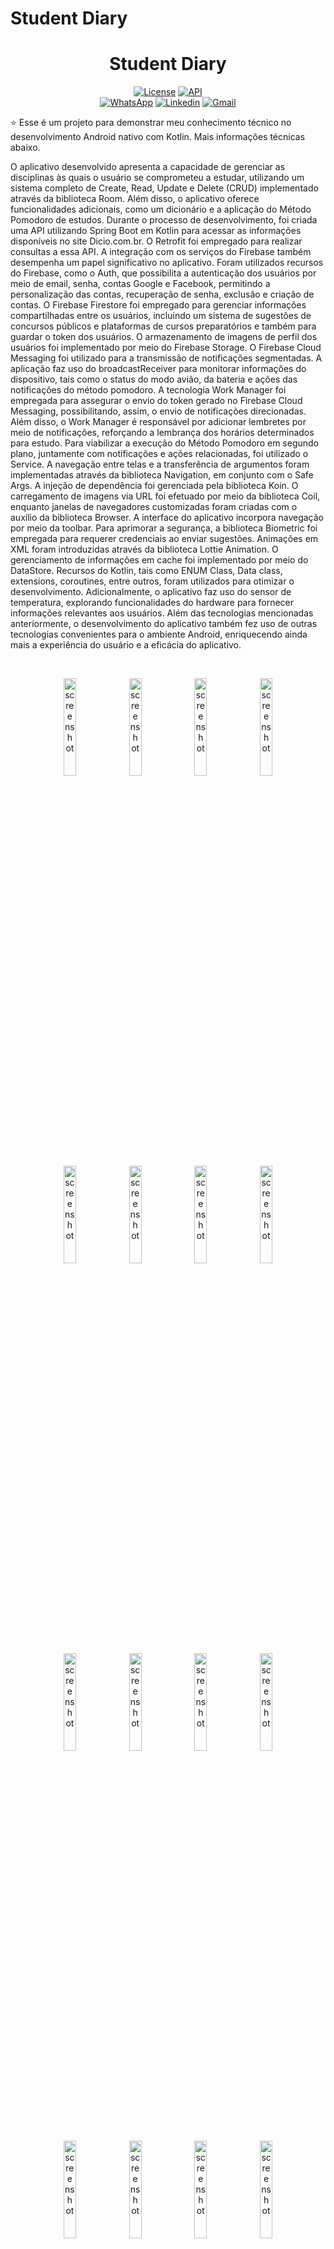 # Student Diary<h1 align="center">Student Diary</h1>

<p align="center">
   <a href="https://opensource.org/licenses/Apache-2.0"><img alt="License" src="https://img.shields.io/badge/License-Apache%202.0-blue.svg"/></a>
   <a href="https://android-arsenal.com/api?level=27"><img src="https://img.shields.io/badge/API-27%2B-brightgreen.svg?style=flat" border="0" alt="API"></a>
  <br>
  <a href="https://wa.me/+5532998002817"><img alt="WhatsApp" src="https://img.shields.io/badge/WhatsApp-25D366?style=for-the-badge&logo=whatsapp&logoColor=white"/></a>
  <a href="https://www.linkedin.com/in/leonardotissi/"><img alt="Linkedin" src="https://img.shields.io/badge/LinkedIn-0077B5?style=for-the-badge&logo=linkedin&logoColor=white"/></a>
  <a href="mailto:leonardo.tissi.si@gmail.com"><img alt="Gmail" src="https://img.shields.io/badge/Gmail-D14836?style=for-the-badge&logo=gmail&logoColor=white"/></a>
</p>

<p align="center">  

⭐ Esse é um projeto para demonstrar meu conhecimento técnico no desenvolvimento Android nativo com Kotlin. Mais informações técnicas abaixo.

O aplicativo desenvolvido apresenta a capacidade de gerenciar as disciplinas às quais o usuário se comprometeu a estudar, utilizando um sistema completo de Create, Read, Update e Delete (CRUD) implementado através da biblioteca Room. Além disso, o aplicativo oferece funcionalidades adicionais, como um dicionário e a aplicação do Método Pomodoro de estudos. Durante o processo de desenvolvimento, foi criada uma API utilizando Spring Boot em Kotlin para acessar as informações disponíveis no site Dicio.com.br. O Retrofit foi empregado para realizar consultas a essa API. A integração com os serviços do Firebase também desempenha um papel significativo no aplicativo. Foram utilizados recursos do Firebase, como o Auth, que possibilita a autenticação dos usuários por meio de email, senha, contas Google e Facebook, permitindo a personalização das contas, recuperação de senha, exclusão e criação de contas. O Firebase Firestore foi empregado para gerenciar informações compartilhadas entre os usuários, incluindo um sistema de sugestões de concursos públicos e plataformas de cursos preparatórios e também para guardar o token dos usuários. O armazenamento de imagens de perfil dos usuários foi implementado por meio do Firebase Storage. O Firebase Cloud Messaging foi utilizado para a transmissão de notificações segmentadas. A aplicação faz uso do broadcastReceiver para monitorar informações do dispositivo, tais como o status do modo avião, da bateria e ações das notificações do método pomodoro. A tecnologia Work Manager foi empregada para assegurar o envio do token gerado no Firebase Cloud Messaging, possibilitando, assim, o envio de notificações direcionadas. Além disso, o Work Manager é responsável por adicionar lembretes por meio de notificações, reforçando a lembrança dos horários determinados para estudo. Para viabilizar a execução do Método Pomodoro em segundo plano, juntamente com notificações e ações relacionadas, foi utilizado o Service. A navegação entre telas e a transferência de argumentos foram implementadas através da biblioteca Navigation, em conjunto com o Safe Args. A injeção de dependência foi gerenciada pela biblioteca Koin. O carregamento de imagens via URL foi efetuado por meio da biblioteca Coil, enquanto janelas de navegadores customizadas foram criadas com o auxílio da biblioteca Browser. A interface do aplicativo incorpora navegação por meio da toolbar. Para aprimorar a segurança, a biblioteca Biometric foi empregada para requerer credenciais ao enviar sugestões. Animações em XML foram introduzidas através da biblioteca Lottie Animation. O gerenciamento de informações em cache foi implementado por meio do DataStore. Recursos do Kotlin, tais como ENUM Class, Data class, extensions, coroutines, entre outros, foram utilizados para otimizar o desenvolvimento. Adicionalmente, o aplicativo faz uso do sensor de temperatura, explorando funcionalidades do hardware para fornecer informações relevantes aos usuários.
Além das tecnologias mencionadas anteriormente, o desenvolvimento do aplicativo também fez uso de outras tecnologias convenientes para o ambiente Android, enriquecendo ainda mais a experiência do usuário e a eficácia do aplicativo.

</p>

</br>

<p float="left" align="center">
<img alt = "screenshot" width = "20%" src = "arquivos_readme/screenshot/login.png">
<img alt = "screenshot" width = "20%" src = "arquivos_readme/screenshot/google_login.png">
<img alt = "screenshot" width = "20%" src = "arquivos_readme/screenshot/forgot_password.png">
<img alt = "screenshot" width = "20%" src = "arquivos_readme/screenshot/register.png">
<img alt = "screenshot" width = "20%" src = "arquivos_readme/screenshot/drawer.png">
<img alt = "screenshot" width = "20%" src = "arquivos_readme/screenshot/update_img.png">
<img alt = "screenshot" width = "20%" src = "arquivos_readme/screenshot/disciplines.png">
<img alt = "screenshot" width = "20%" src = "arquivos_readme/screenshot/disciplines_menu.png">
<img alt = "screenshot" width = "20%" src = "arquivos_readme/screenshot/details.png">
<img alt = "screenshot" width = "20%" src = "arquivos_readme/screenshot/form.png">
<img alt = "screenshot" width = "20%" src = "arquivos_readme/screenshot/dialog_form.png">
<img alt = "screenshot" width = "20%" src = "arquivos_readme/screenshot/timer_picker.png">
<img alt = "screenshot" width = "20%" src = "arquivos_readme/screenshot/data_picker.png">
<img alt = "screenshot" width = "20%" src = "arquivos_readme/screenshot/dialog_add.png">
<img alt = "screenshot" width = "20%" src = "arquivos_readme/screenshot/dialog_remove.png">
<img alt = "screenshot" width = "20%" src = "arquivos_readme/screenshot/dictionary.png">
<img alt = "screenshot" width = "20%" src = "arquivos_readme/screenshot/search.png">
<img alt = "screenshot" width = "20%" src = "arquivos_readme/screenshot/rating.png">
<img alt = "screenshot" width = "20%" src = "arquivos_readme/screenshot/pomodoro.png">
<img alt = "screenshot" width = "20%" src = "arquivos_readme/screenshot/select_pomodoro_cycles.png">
<img alt = "screenshot" width = "20%" src = "arquivos_readme/screenshot/logout.png">
<img alt = "screenshot" width = "20%" src = "arquivos_readme/screenshot/public_tender.png">
<img alt = "screenshot" width = "20%" src = "arquivos_readme/screenshot/about.png">



</p>

Faça o download da <a href="/app/release/app-release.apk?raw=true">APK diretamente</a>. Você pode ver <a href="https://www.google.com/search?q=como+instalar+um+apk+no+android">aqui</a> como instalar uma APK no seu aparelho android.

## Tecnologias usadas e bibliotecas de código aberto

- Minimum SDK level 27
- [Linguagem Kotlin](https://kotlinlang.org/)

- Jetpack
  - Lifecycle: Observe os ciclos de vida do Android e manipule os estados da interface do usuário após as alterações do ciclo de vida.
  - ViewModel: Gerencia o detentor de dados relacionados à interface do usuário e o ciclo de vida. Permite que os dados sobrevivam a alterações de configuração, como rotações de tela.
  - ViewBinding: Liga os componentes do XML no Kotlin através de uma classe que garante segurança de tipo e outras vantagens.
  - Custom Views: View customizadas feitas do zero usando XML.
  - LifecycleScope: Para execuções em coroutine.
  - DataStore: Armazenamento de dados em cache.
  - View Binding - Gerenciar views.
  - Fragment 
  - Navigation - Criação e estruturação da IU do app, gerenciando links diretos e navegação entre telas.
  - Room - Criação e gerenciamento de dados persistentes em um banco de dados SQLite
  - Work Manager - Gerenciar tarefas em segundo plano baseadas em restrições
  - Biometric - Autenticação com biometria ou credenciais do dispositivo
  - Browser - Exibir páginas da web no navegador padrão do usuário
  - Coroutines
  

 
- Arquitetura
  - MVVM (View - ViewModel - Model)
  - Comunicação da ViewModel com a View através de LiveData
  - Repositórios para comunicação entre o viewModel e o Retrofit
  

- Bibliotecas
  - [Firebase:](https://firebase.google.com/) Conjunto de serviços da Google fortemente indicados para o desenvolvimento Android.
  - [Retrofit2:](https://github.com/square/retrofit) Para realizar requisições seguindo o padrão HTTP.
  - [Koin:](https://insert-koin.io/) Para Injeção de dependência
  - [Coil:](https://github.com/coil-kt/coil) Para load de imagens a partir da URL.
  - [Lottie Animation:](https://lottiefiles.com/) Animações para XML.
  - [Google auth:](https://firebase.google.com/docs/auth/android/google-signin?hl=pt-br) Autenticação através da conta Google.
  - [Facebook auth:](https://developers.facebook.com/docs/facebook-login/overview) Autenticação através da conta Google

 
 

## Arquitetura

**Student Diary** utiliza a arquitetura MVVM e o padrão de Repositories, que segue as [recomendações oficiais do Google](https://developer.android.com/topic/architecture).
</br></br>

<div align="center" style=" width: 100%; background-color: white; ">
<img alt = "screenshot" width = "50%" src = "arquivos_readme/arquitetura.png">
</div>
<br>

## API Utilizada

- [Dicionário API:](https://github.com/DevLeonardoTissi/DicionarioAPI)  Api feita por mim capaz de realizar consultas ao site Dicio.com.br


## Features
### Firebase Services
### Room database
### Work manager
### Services
### Broadcast Receiver
### Data Store
### Material Design Components
### View Binding
### Navigation

<br>

<div align="center" style=" width: 100%; display: inline-block;  justify-content: space-between;">
  
<img src="arquivos_readme/gif/00.gif" width="25%"/>
<img src="arquivos_readme/gif/01.gif" width="25%"/>
<img src="arquivos_readme/gif/02.gif" width="25%"/>
<img src="arquivos_readme/gif/03.gif" width="25%"/>
<img src="arquivos_readme/gif/04.gif" width="25%"/>
<img src="arquivos_readme/gif/05.gif" width="25%"/>
<img src="arquivos_readme/gif/06.gif" width="25%"/>
<img src="arquivos_readme/gif/07.gif" width="25%"/>
<img src="arquivos_readme/gif/08.gif" width="25%"/>
<img src="arquivos_readme/gif/09.gif" width="25%"/>
<img src="arquivos_readme/gif/10.gif" width="25%"/>
<img src="arquivos_readme/gif/11.gif" width="25%"/>
<img src="arquivos_readme/gif/12.gif" width="25%"/>
<img src="arquivos_readme/gif/13.gif" width="25%"/>
<img src="arquivos_readme/gif/14.gif" width="25%"/>
<img src="arquivos_readme/gif/15.gif" width="25%"/>

</div>


# Licença

```xml
Copyright [2023] [Leonardo Tissi]

Licensed under the Apache License, Version 2.0 (the "License");
you may not use this file except in compliance with the License.
You may obtain a copy of the License at

  http://www.apache.org/licenses/LICENSE-2.0

Unless required by applicable law or agreed to in writing, software
distributed under the License is distributed on an "AS IS" BASIS,
WITHOUT WARRANTIES OR CONDITIONS OF ANY KIND, either express or implied.
See the License for the specific language governing permissions and
limitations under the License.
```
